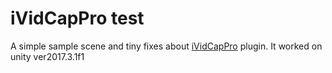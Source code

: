 iVidCapPro test
===

A simple sample scene and tiny fixes about [iVidCapPro](http://eccentric-orbits.com/eoe/site/ividcappro-unity-plugin/) plugin. It worked on unity ver2017.3.1f1